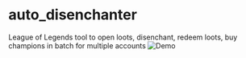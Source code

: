 # auto_disenchanter

League of Legends tool to open loots, disenchant, redeem loots, buy champions in batch for multiple accounts
![Demo](https://raw.githubusercontent.com/pradishb/auto_disenchanter/master/demo.jpg)
